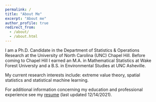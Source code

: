 ```yaml
---
permalink: /
title: "About Me"
excerpt: "About me"
author_profile: true
redirect_from: 
  - /about/
  - /about.html
---
```


I am a Ph.D. Candidate in the Department of Statistics & Operations Research at the University of North Carolina (UNC) Chapel Hill. Before coming to Chapel Hill I earned an M.A. in Mathematical Statistics at Wake Forest Universty and a B.S. in Environmental Studies at UNC Asheville.

My current research interests include: extreme value theory, spatial statistics and statistical machine learning.

For additional information concerning my education and professional experience see my [resume](/resume.pdf) (last updated 12/14/2021).

